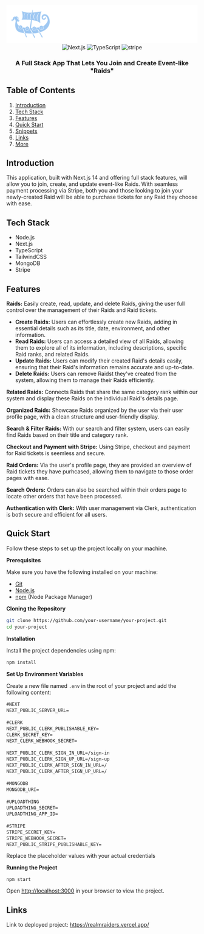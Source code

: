 <div align="center">
  <br />
      <img src="/public/assets/icons/textLogo.svg" alt="Project Banner">
  <br />

  <div>
    <img src="https://img.shields.io/badge/-Next_JS_14-black?style=for-the-badge&logoColor=white&logo=nextdotjs&color=000000" alt="Next.js" />
    <img src="https://img.shields.io/badge/-TypeScript-black?style=for-the-badge&logoColor=white&logo=typescript&color=3178C6" alt="TypeScript" />
    <img src="https://img.shields.io/badge/-MongoDB-black?style=for-the-badge&logoColor=white&logo=mongodb&color=00684A" alt="stripe" />
  </div>

  <h3 align="center">A Full Stack App That Lets You Join and Create Event-like "Raids"</h3>
</div>

## <a name="table">Table of Contents</a>

1. [Introduction](#introduction)
2. [Tech Stack](#tech-stack)
3. [Features](#features)
4. [Quick Start](#quick-start)
5. [Snippets](#snippets)
6. [Links](#links)
7. [More](#more)

## <a name="introduction">Introduction</a>

This application, built with Next.js 14 and offering full stack features, will allow you to join, create, and update event-like Raids. With seamless payment processing via Stripe, both you and those looking to join your newly-created Raid will be able to purchase tickets for any Raid they choose with ease.

## <a name="tech-stack">Tech Stack</a>

- Node.js
- Next.js
- TypeScript
- TailwindCSS
- MongoDB
- Stripe

## <a name="features">Features</a>

**Raids:** Easily create, read, update, and delete Raids, giving the user full control over the management of their Raids and Raid tickets.

- **Create Raids:** Users can effortlessly create new Raids, adding in essential details such as its title, date, environment, and other information.
- **Read Raids:** Users can access a detailed view of all Raids, allowing them to explore all of its information, including descriptions, specific Raid ranks, and related Raids.
- **Update Raids:** Users can modify their created Raid's details easily, ensuring that their Raid's information remains accurate and up-to-date.
- **Delete Raids:** Users can remove Raidst they've created from the system, allowing them to manage their Raids efficiently.

**Related Raids:** Connects Raids that share the same category rank within our system and display these Raids on the individual Raid's details page.

**Organized Raids:** Showcase Raids organized by the user via their user profile page, with a clean structure and user-friendly display.

**Search & Filter Raids:** With our search and filter system, users can easily find Raids based on their title and category rank.

**Checkout and Payment with Stripe:** Using Stripe, checkout and payment for Raid tickets is seemless and secure.

**Raid Orders:** Via the user's profile page, they are provided an overview of Raid tickets they have purhcased, allowing them to navigate to those order pages with ease.

**Search Orders:** Orders can also be searched within their orders page to locate other orders that have been processed.

**Authentication with Clerk:** With user management via Clerk, authentication is both secure and efficient for all users.

## <a name="quick-start">Quick Start</a>

Follow these steps to set up the project locally on your machine.

**Prerequisites**

Make sure you have the following installed on your machine:

- [Git](https://git-scm.com/)
- [Node.js](https://nodejs.org/en)
- [npm](https://www.npmjs.com/) (Node Package Manager)

**Cloning the Repository**

```bash
git clone https://github.com/your-username/your-project.git
cd your-project
```

**Installation**

Install the project dependencies using npm:

```bash
npm install
```

**Set Up Environment Variables**

Create a new file named `.env` in the root of your project and add the following content:

```env
#NEXT
NEXT_PUBLIC_SERVER_URL=

#CLERK
NEXT_PUBLIC_CLERK_PUBLISHABLE_KEY=
CLERK_SECRET_KEY=
NEXT_CLERK_WEBHOOK_SECRET=

NEXT_PUBLIC_CLERK_SIGN_IN_URL=/sign-in
NEXT_PUBLIC_CLERK_SIGN_UP_URL=/sign-up
NEXT_PUBLIC_CLERK_AFTER_SIGN_IN_URL=/
NEXT_PUBLIC_CLERK_AFTER_SIGN_UP_URL=/

#MONGODB
MONGODB_URI=

#UPLOADTHING
UPLOADTHING_SECRET=
UPLOADTHING_APP_ID=

#STRIPE
STRIPE_SECRET_KEY=
STRIPE_WEBHOOK_SECRET=
NEXT_PUBLIC_STRIPE_PUBLISHABLE_KEY=
```

Replace the placeholder values with your actual credentials

**Running the Project**

```bash
npm start
```

Open [http://localhost:3000](http://localhost:3000) in your browser to view the project.

## <a name="links">Links</a>

Link to deployed project: https://realmraiders.vercel.app/
